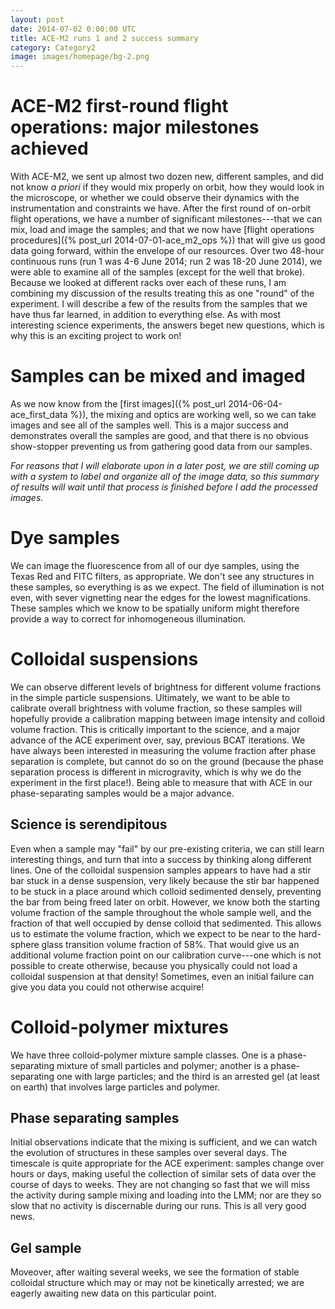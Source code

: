 ```yaml
---
layout: post
date: 2014-07-02 0:00:00 UTC
title: ACE-M2 runs 1 and 2 success summary
category: Category2
image: images/homepage/bg-2.png
---
```


# ACE-M2 first-round flight operations: major milestones achieved

With ACE-M2, we sent up almost two dozen new, different samples, and did not know _a priori_ if they would mix properly on orbit, how they would look in the microscope, or whether we could observe their dynamics with the instrumentation and constraints we have. After the first round of on-orbit flight operations, we have a number of significant milestones---that we can mix, load and image the samples; and that we now have 
[flight operations procedures]({% post_url 2014-07-01-ace_m2_ops %}) that will give us good data going forward, within the envelope of our resources. Over two 48-hour continuous runs (run 1 was 4-6 June 2014; run 2 was 18-20 June 2014), we were able to examine all of the samples (except for the well that broke). Because we looked at different racks over each of these runs, I am combining my discussion of the results treating this as one "round" of the experiment. I will describe a few of the results from the samples that we have thus far learned, in addition to everything else. As with most interesting science experiments, the answers beget new questions, which is why this is an exciting project to work on! 

# Samples can be mixed and imaged

As we now know from the [first images]({% post_url 2014-06-04-ace_first_data %}), the mixing and optics are working well, so we can take images and see all of the samples well. This is a major success and demonstrates overall the samples are good, and that there is no obvious show-stopper preventing us from gathering good data from our samples.

*For reasons that I will elaborate upon in a later post, we are still coming up with a system to label and organize all of the image data, so this summary of results will wait until that process is finished before I add the processed images.*

# Dye samples

We can image the fluorescence from all of our dye samples, using the Texas Red and FITC filters, as appropriate. We don't see any structures in these samples, so everything is as we expect. The field of illumination is not even, with sever vignetting near the edges for the lowest magnifications. These samples which we know to be spatially uniform might therefore provide a way to correct for inhomogeneous illumination.

# Colloidal suspensions

We can observe different levels of brightness for different volume fractions in the simple particle suspensions. Ultimately, we want to be able to calibrate overall brightness with volume fraction, so these samples will hopefully provide a calibration mapping between image intensity and colloid volume fraction. This is critically important to the science, and a major advance of the ACE experiment over, say, previous BCAT iterations. We have always been interested in measuring the volume fraction after phase separation is complete, but cannot do so on the ground (because the phase separation process is different in microgravity, which is why we do the experiment in the first place!). Being able to measure that with ACE in our phase-separating samples would be a major advance.

## Science is serendipitous

Even when a sample may "fail" by our pre-existing criteria, we can still learn interesting things, and turn that into a success by thinking along different lines. One of the colloidal suspension samples appears to have had a stir bar stuck in a dense suspension, very likely because the stir bar happened to be stuck in a place around which colloid sedimented densely, preventing the bar from being freed later on orbit. However, we know both the starting volume fraction of the sample throughout the whole sample well, and the fraction of that well occupied by dense colloid that sedimented. This allows us to estimate the volume fraction, which we expect to be near to the hard-sphere glass transition volume fraction of 58%. That would give us an additional volume fraction point on our calibration curve---one which is not possible to create otherwise, because you physically could not load a colloidal suspension at that density! Sometimes, even an initial failure can give you data you could not otherwise acquire!

# Colloid-polymer mixtures

We have three colloid-polymer mixture sample classes. One is a phase-separating mixture of small particles and polymer; another is a phase-separating one with large particles; and the third is an arrested gel (at least on earth) that involves large particles and polymer.

## Phase separating samples

Initial observations indicate that the mixing is sufficient, and we can watch the evolution of structures in these samples over several days. The timescale is quite appropriate for the ACE experiment: samples change over hours or days, making useful the collection of similar sets of data over the course of days to weeks. They are not changing so fast that we will miss the activity during sample mixing and loading into the LMM; nor are they so slow that no activity is discernable during our runs. This is all very good news.

## Gel sample

Moveover, after waiting several weeks, we see the formation of stable colloidal structure which may or may not be kinetically arrested; we are eagerly awaiting new data on this particular point.
